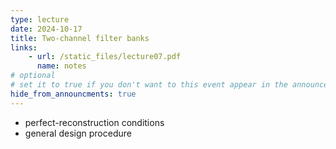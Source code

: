 ```yaml
---
type: lecture
date: 2024-10-17
title: Two-channel filter banks
links:
    - url: /static_files/lecture07.pdf
      name: notes
# optional
# set it to true if you don't want to this event appear in the announcements section
hide_from_announcments: true
---
```

* perfect-reconstruction conditions
* general design procedure

